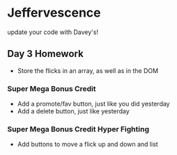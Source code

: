 # Jeffervescence

update your code with Davey's!

## Day 3 Homework

* Store the flicks in an array, as well as in the DOM

### Super Mega Bonus Credit

* Add a promote/fav button, just like you did yesterday
* Add a delete button, just like yesterday

### Super Mega Bonus Credit Hyper Fighting

* Add buttons to move a flick up and down and list
